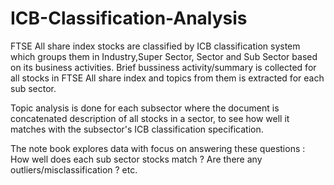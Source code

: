 # ICB-Classification-Analysis
FTSE All share index stocks are classified by ICB classification system which groups them in Industry,Super Sector, Sector and Sub Sector based on its business activities.
Brief bussiness activity/summary is collected for all stocks in FTSE All share index and topics from them is extracted for each sub sector. 

Topic analysis is done for each subsector where the document is concatenated  description of all stocks in a sector, to see how well it matches with the subsector's 
ICB classification specification. 

The note book explores data with focus on answering these questions : 
How well does each sub sector stocks match ? Are there any outliers/misclassification ? etc.


